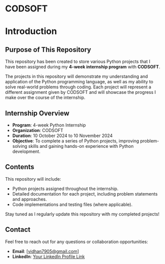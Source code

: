 # CODSOFT

# Introduction

## Purpose of This Repository

This repository has been created to store various Python projects that I have been assigned during my **4-week internship program** with **CODSOFT**.

The projects in this repository will demonstrate my understanding and application of the Python programming language, as well as my ability to solve real-world problems through coding. Each project will represent a different assignment given by CODSOFT and will showcase the progress I make over the course of the internship.

## Internship Overview

- **Program**: 4-week Python Internship
- **Organization**: CODSOFT
- **Duration**: 10 October 2024 to 10 November 2024
- **Objective**: To complete a series of Python projects, improving problem-solving skills and gaining hands-on experience with Python development.

## Contents

This repository will include:

- Python projects assigned throughout the internship.
- Detailed documentation for each project, including problem statements and approaches.
- Code implementations and testing files (where applicable).

Stay tuned as I regularly update this repository with my completed projects!

## Contact

Feel free to reach out for any questions or collaboration opportunities:

- **Email**: [vidhan7905@gmail.com]
- **LinkedIn**: [Your LinkedIn Profile Link](https://www.linkedin.com/in/vidhan-tiwari-7a4391328/)
